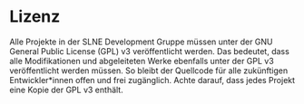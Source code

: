 # Lizenz

Alle Projekte in der SLNE Development Gruppe müssen unter der GNU General Public License (GPL) v3 veröffentlicht werden.
Das bedeutet, dass alle Modifikationen und abgeleiteten Werke ebenfalls unter der GPL v3 veröffentlicht werden müssen.
So bleibt der Quellcode für alle zukünftigen Entwickler*innen offen und frei zugänglich. Achte darauf, dass jedes
Projekt eine Kopie der GPL v3 enthält.
